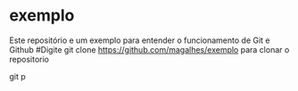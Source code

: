 # exemplo

Este repositório e um exemplo para entender o funcionamento de Git e Github
#Digite git clone https://github.com/magalhes/exemplo para clonar o repositorio

git p